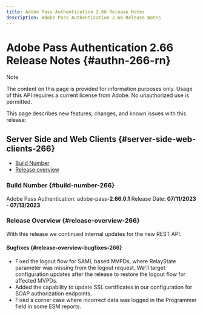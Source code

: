 ```yaml
---
title: Adobe Pass Authentication 2.66 Release Notes
description: Adobe Pass Authentication 2.66 Release Notes
---
```

# Adobe Pass Authentication 2.66 Release Notes {#authn-266-rn}

>[!NOTE]
>
>The content on this page is provided for information purposes only. Usage of this API requires a current license from Adobe. No unauthorized use is permitted.

This page describes new features, changes, and known issues with this release:

## Server Side and Web Clients {#server-side-web-clients-266}

* [Build Number](#build-number-266)
* [Release overview](#release-overview-266)

### Build Number {#build-number-266}

Adobe Pass Authentication: adobe-pass-**2.66.0.1**
Release Date: **07/11/2023 - 07/13/2023** 

### Release Overview {#release-overview-266}

With this release we continued internal updates for the new REST API.
 
#### Bugfixes {#release-overview-bugfixes-266}

* Fixed the logout flow for SAML based MVPDs, where RelayState parameter was missing from the logout request. We'll target configuration updates after the release to restore the logout flow for affected MVPDs.
* Added the capability to update SSL certificates in our configuration for SOAP authorization endpoints.
* Fixed a corner case where incorrect data was logged in the Programmer field in some ESM reports. 
